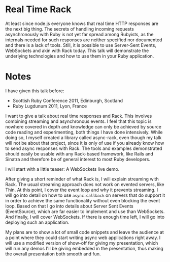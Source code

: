 # Real Time Rack

At least since node.js everyone knows that real time HTTP responses are the
next big thing. The secrets of handling incoming requests asynchronously with
Ruby is not yet far spread among Rubyists, as the internals needed for such
responses are neither specified nor documented and there is a lack of tools.
Still, it is possible to use Server-Sent Events, WebSockets and akin with Rack
today. This talk will demonstrate the underlying technologies and how to use
them in your Ruby application.

# Notes

I have given this talk before:
* Scottish Ruby Conference 2011, Edinburgh, Scotland
* Ruby Lugdunum 2011, Lyon, France

I want to give a talk about real time responses and Rack. This involves
combining streaming and asynchronous events. I feel that this topic is nowhere
covered in depth and knowledge can only be achieved by source code reading and
experimenting, both things I have done intensively. While doing so, I myself
created a library called async-rack, even though my talk will not be about
that project, since it is only of use if you already know how to send async
responses with Rack. The tools and examples demonstrated should easily be
usable with any Rack-based framework, like Rails and Sinatra and therefore be of general interest to most Ruby developers.

I will start with a little teaser: A WebSockets live demo.

After giving a short reminder of what Rack is, I will explain streaming with
Rack. The usual streaming approach does not work on evented servers, like
Thin. At this point, I cover the event loop and why it prevents streaming. I
will go into detail on how to use `async.callback` on servers that do support
it in order to achieve the same functionality without even blocking the event
loop. Based on that I go into details about Server Sent Events (EventSource),
which are far easier to implement and use than WebSockets. And finally, I will
cover WebSockets. If there is enough time left, I will go into deploying such
an application.

My plans are to show a lot of small code snippets and leave the audience at a
point where they could start writing async web applications right away. I will
use a modified version of show-off for giving my presentation, which will run
any demos I'll be giving embedded in the presentation, thus making the overall
presentation both smooth and fun.
